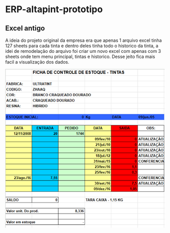 # ERP-altapint-prototipo


<h2>Excel antigo</h2>
A ideia do projeto original da empresa era que apenas 1 arquivo excel tinha 127 sheets para cada tinta e dentro deles tinha todo o historico da tinta, a idei de remodelação do arquivo foi criar um novo excel com apenas com 3 sheets onde tem menu principal, tintas e historico. Desse jeito fica mais facil a visualização dos dados.

![Excel Antigo](https://github.com/VictorEMF/ERP-altapint-prototipo/blob/main/02%20-%20ARQUIVOS/IMAGEN/EXCEL%20ANTIGO.png)
